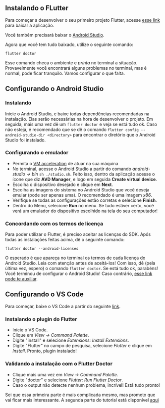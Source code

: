 ## Instalando o FLutter

Para começar a desenvolver o seu primeiro projeto Flutter, acesse [esse link](https://docs.flutter.dev/get-started/install) para baixar a aplicação.

Você também precisará baixar o [Android Studio](https://developer.android.com/studio).

Agora que você tem tudo baixado, utilize o seguinte comando:

```
flutter doctor
```
Esse comando checa o ambiente e _printa_ no terminal a situação. Provavelmente você encontrará alguns problemas no terminal, mas é normal, pode ficar tranquilo. Vamos configurar o que falta.

## Configurando o Android Studio

### Instalando
Inicie o Android Studio, e baixe todas dependências recomendadas na instalação. Elas serão necessárias na hora de desenvolver o projeto. Em seguida, mais uma vez dê um ``` flutter doctor ``` e veja se está tudo ok. Caso não esteja, é recomendado que se dê o comando ```flutter config --android-studio-dir <directory>``` para encontrar o diretório que o Android Studio foi instalado.

### Configurando o emulador
- Permita o [VM acceleration](https://developer.android.com/studio/run/emulator-acceleration) de atuar na sua máquina
- No terminal, acesse o Android Studio a partir do comando *android-studio -> bin* ```sh ./studio.sh```. Feito isso, dentro da aplicação acesse o ícone que diz **AVD Manager**, e logo em seguida **Create virtual device**.
- Escolha o dispositivo desejado e clique em **Next**.
- Escolha as imagens do sistema no Android Studio que você deseja emular (pode ser apenas uma). O recomendado é uma imagem *x86*.
- Verifique se todas as configurações estão corretas e selecione **Finish**.
- Dentro do Menu, selecione **Run** no menu. Se tudo estiver certo, você verá um emulador do dispositivo escolhido na tela do seu computador!


### Concordando com os termos de licença
Para poder utilizar o Flutter, é preciso aceitar as licenças do SDK. Após todas as instalações feitas acima, dê o seguinte comando:
```
flutter doctor --android-licenses
```
O esperado é que apareça no terminal os termos de cada licença do Android Studio. Leia com atenção antes de aceitá-los! Com isso, dê (pela última vez, espero) o comando ``` flutter doctor ```. Se está tudo ok, parabéns! Você terminou de configurar o Android Studio! Caso contrário, [esse link pode te auxiliar](https://www.youtube.com/watch?v=unhulzNJk9M&ab_channel=NayaraGarcia).


## Configurando o VS Code
Para começar, baixe o VS Code a partir do seguinte [link](https://code.visualstudio.com/).

### Instalando o plugin do Flutter
- Inicie o VS Code.
- Clique em *View -> Command Palette*.
- Digite "install" e selecione *Extensions: Install Extensions*.
- Digite "Flutter" no campo de pesquisa, selecione *Flutter* e clique em *Install*. Pronto, plugin instalado!

### Validando a instalação com o Flutter Doctor
- Clique mais uma vez em *View -> Command Palette*.
- Digite "doctor" e selecione *Flutter: Run Flutter Doctor*.
- Caso o output não detecte nenhum problema, incrível! Está tudo pronto!

Sei que essa primeira parte é mais complicada mesmo, mas prometo que vai ficar mais interessante. A segunda parte do tutorial está disponível [aqui](https://jonathansutton1.github.io/TecWeb-Projeto3/P2/.)
